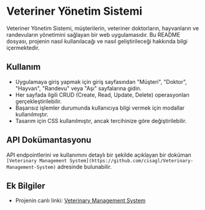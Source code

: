 # Veteriner Yönetim Sistemi

Veteriner Yönetim Sistemi, müşterilerin, veteriner doktorların, hayvanların ve randevuların yönetimini sağlayan bir web uygulamasıdır. Bu README dosyası, projenin nasıl kullanılacağı ve nasıl geliştirileceği hakkında bilgi içermektedir.

## Kullanım

- Uygulamaya giriş yapmak için giriş sayfasından "Müşteri", "Doktor", "Hayvan", "Randevu" veya "Aşı" sayfalarına gidin.
- Her sayfada ilgili CRUD (Create, Read, Update, Delete) operasyonları gerçekleştirilebilir.
- Başarısız işlemler durumunda kullanıcıya bilgi vermek için modallar kullanılmıştır.
- Tasarım için CSS kullanılmıştır, ancak tercihinize göre değiştirilebilir.

## API Dokümantasyonu

API endpointlerini ve kullanımını detaylı bir şekilde açıklayan bir doküman `[Veterinary Management System](https://github.com/cisagl/Veterinary-Management-System)` adresinde bulunabilir.

## Ek Bilgiler

- Projenin canlı linki: [Veterinary Management System](https://veterinary-management-system-front-end.vercel.app/)
